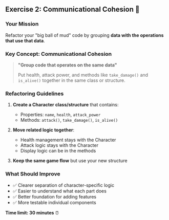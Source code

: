 ## Exercise 2: Communicational Cohesion 🎯

### Your Mission
Refactor your "big ball of mud" code by grouping **data with the operations that use that data**.

### Key Concept: Communicational Cohesion
> **"Group code that operates on the same data"**
> 
> Put health, attack power, and methods like `take_damage()` and `is_alive()` together in the same class or structure.

### Refactoring Guidelines

1. **Create a Character class/structure** that contains:
   - Properties: `name`, `health`, `attack_power`
   - Methods: `attack()`, `take_damage()`, `is_alive()`

2. **Move related logic together**:
   - Health management stays with the Character
   - Attack logic stays with the Character
   - Display logic can be in the methods

3. **Keep the same game flow** but use your new structure

### What Should Improve
- ✅ Clearer separation of character-specific logic
- ✅ Easier to understand what each part does
- ✅ Better foundation for adding features
- ✅ More testable individual components

**Time limit: 30 minutes** ⏰